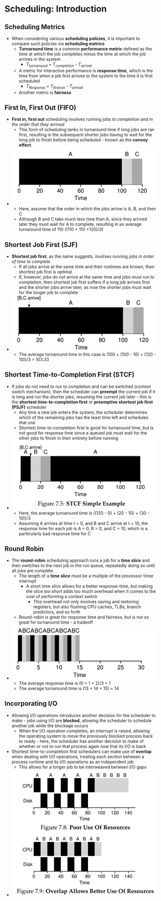 # Scheduling: Introduction
## Scheduling Metrics
- When considering various **scheduling policies**, it is important to compare such policies via **scheduling metrics**
    - **Turnaround time** is a common **performance metric** defined as the time at which the job completes minus the time at which the job arrives in the system
        - *T<sub>turnaround</sub> = T<sub>completion</sub> - T<sub>arrival</sub>*
    - A metric for interactive performance is **response time**, which is the time from when a job first arrives to the system to the time it is first scheduled
        - *T<sub>Response</sub> = T<sub>firstrun</sub> - T<sub>arrival</sub>*
    - Another metric is **fairness**
## First In, First Out (FIFO)
- **First in, first out** scheduling involves running jobs *to completion* and *in the order that they arrived*
    - This form of scheduling tanks in turnaround time if long jobs are ran first, resulting in the subsequent shorter jobs having to wait for the long job to finish before being scheduled - known as the **convoy effect**
- ![First in, first out](../Images/FIFO.png)
    - Here, assume that the order in which the jobs arrive is A, B, and then C
    - Although B and C take much less time than A, since they arrived later they must wait for A to complete, resulting in an average turnaround time of 110 ((110 + 110 +120)/3)
## Shortest Job First (SJF)
- **Shortest job first**, as the name suggests, involves running jobs *in order of time to complete*
    - If all jobs arrive at the same time and their runtimes are known, then shortest job first is optimal
    - If, however, jobs do *not* arrive at the same time and jobs *must run to completion*, then shortest job first suffers if a long job arrives first and the shorter jobs arrive later, as now the shorter jobs must wait for the longer job to complete
- ![Shortest job first](../Images/SJF.png)
    - The average turnaround time in this case is (100 + (100 - 10) + (120 - 10))/3 = 103.33
## Shortest Time-to-Completion First (STCF)
- If jobs do not need to run to completion and can be switched (context switch mechanism), then the scheduler can **preempt** the current job if it is long and run the shorter jobs, resuming the current job later - this is the **shortest time-to-completion first** or **preemptive shortest job first (PSJF)** scheduler
    - Any time a new job enters the system, the scheduler determines which of the remaining jobs has the least time left and schedules that one
    - Shortest time-to-completion first is good for turnaround time, but is not good for response time since a queued job must wait for the other jobs to finish in their entirety before running
- ![Shortest time-to-completion first](../Images/STCF.png)
    - Here, the average turnaround time is ((120 - 0) + (20 - 10) + (30 - 10))/3
    - Assuming A arrives at time t = 0, and B and C arrive at t = 10, the response time for each job is A = 0, B = 0, and C = 10, which is a particularly bad response time for C
## Round Robin
- The **round-robin** scheduling approach runs a job for a **time slice** and then switches to the next job in the run queue, repeatedly doing so until all jobs are complete
    - The length of a **time slice** must be a multiple of the processor timer interrupt 
        - A short time slice allows for a better response-time, but making the slice *too short* adds too much overhead when it comes to the cost of performing a context switch
            - This overhead not only involves saving and restoring registers, but also flushing CPU caches, TLBs, branch predictors, and so forth
    - Round-robin is great for response time and fairness, but is not so great for turnaround time - a tradeoff
- ![Round-Robin](../Images/round-robin.png)
    - The average response time is (0 + 1 + 2)/3 = 1
    - The average turnaround time is (13 + 14 + 15) = 14
## Incorporating I/O
- Allowing I/O operations introduces another decision for the scheduler to make - jobs using I/O are **blocked**, allowing the scheduler to schedule another job while the blockage occurs
    - When the I/O operation completes, an interrupt is raised, allowing the operating system to move the previously blocked process back to ready - here, the scheduler has another decision to make of whether or not to run that process again now that its I/O is back
- Shortest time-to-completion first schedulers can make use of **overlap** when dealing with I/O operations, treating each section between a process runtime and its I/O operations as an independent job
    - This allows for a longer job to be interweaved between I/O gaps
- ![Overlap](../Images/overlap.png)